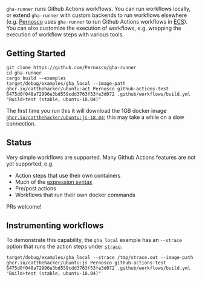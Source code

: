 `gha-runner` runs Github Actions workflows. You can run workflows locally, or extend `gha-runner` with custom backends to run workflows elsewhere (e.g. [Pernosco](https://pernos.co) uses `gha-runner` to run Github Actions workflows in [ECS](https://aws.amazon.com/ecs/)). You can also customize the execution of workflows, e.g. wrapping the execution of workflow steps with various tools.

## Getting Started

```
git clone https://github.com/Pernosco/gha-runner
cd gha-runner
cargo build --examples
target/debug/examples/gha_local --image-path ghcr.io/catthehacker/ubuntu:act Pernosco github-actions-test 6475d0f048a72996e3bd559cdd3763f53fe3d072 .github/workflows/build.yml "Build+test (stable, ubuntu-18.04)"
```
The first time you run this it will download the 1GB docker image [`ghcr.io/catthehacker/ubuntu:js-18.04`](https://github.com/catthehacker/docker_images/blob/master/README.md); this may take a while on a slow connection.

## Status

Very simple workflows are supported. Many Github Actions features are not yet supported, e.g.
* Action steps that use their own containers
* Much of the [expression syntax](https://docs.github.com/en/actions/learn-github-actions/expressions)
* Pre/post actions
* Workflows that run their own docker commands

PRs welcome!

## Instrumenting workflows

To demonstrate this capability, the `gha_local` example has an `--strace` option that runs the action steps under [`strace`](https://man7.org/linux/man-pages/man1/strace.1.html).
```
target/debug/examples/gha_local --strace /tmp/strace.out --image-path ghcr.io/catthehacker/ubuntu:js Pernosco github-actions-test 6475d0f048a72996e3bd559cdd3763f53fe3d072 .github/workflows/build.yml "Build+test (stable, ubuntu-18.04)"
```
